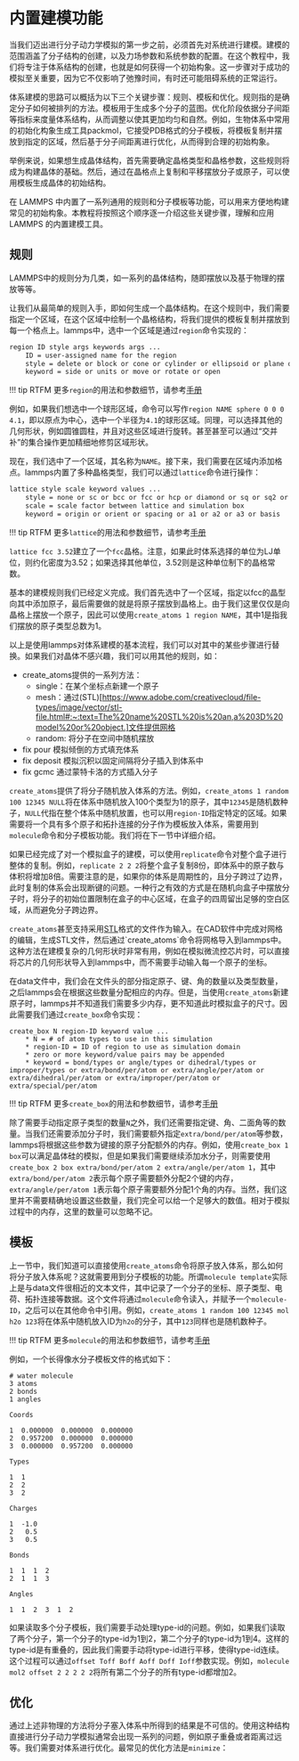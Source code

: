# 内置建模功能

当我们迈出进行分子动力学模拟的第一步之前，必须首先对系统进行建模。建模的范围涵盖了分子结构的创建，以及力场参数和系统参数的配置。在这个教程中，我们将专注于体系结构的创建，也就是如何获得一个初始构象。这一步骤对于成功的模拟至关重要，因为它不仅影响了弛豫时间，有时还可能阻碍系统的正常运行。

体系建模的思路可以概括为以下三个关键步骤：规则、模板和优化。规则指的是确定分子如何被排列的方法。模板用于生成多个分子的蓝图。优化阶段依据分子间距等指标来度量体系结构，从而调整以使其更加均匀和自然。例如，生物体系中常用的初始化构象生成工具packmol，它接受PDB格式的分子模板，将模板复制并摆放到指定的区域，然后基于分子间距离进行优化，从而得到合理的初始构象。

举例来说，如果想生成晶体结构，首先需要确定晶格类型和晶格参数，这些规则将成为构建晶体的基础。然后，通过在晶格点上复制和平移摆放分子或原子，可以使用模板生成晶体的初始结构。

在 LAMMPS 中内置了一系列通用的规则和分子模板等功能，可以用来方便地构建常见的初始构象。本教程将按照这个顺序逐一介绍这些关键步骤，理解和应用 LAMMPS 的内置建模工具。

## 规则

LAMMPS中的规则分为几类，如一系列的晶体结构，随即摆放以及基于物理的摆放等等。

让我们从最简单的规则入手，即如何生成一个晶体结构。在这个规则中，我们需要指定一个区域，在这个区域中绘制一个晶格结构，将我们提供的模板复制并摆放到每一个格点上。lammps中，选中一个区域是通过`region`命令实现的：

``` bash
region ID style args keywords args ...
    ID = user-assigned name for the region
    style = delete or block or cone or cylinder or ellipsoid or plane or prism or sphere or union or intersect
    keyword = side or units or move or rotate or open
```

!!! tip RTFM
    更多`region`的用法和参数细节，请参考[手册](https://docs.lammps.org/region.html)

例如，如果我们想选中一个球形区域，命令可以写作`region NAME sphere 0 0 0 4.1`，即以原点为中心，选中一个半径为`4.1`的球形区域。同理，可以选择其他的几何形状，例如圆锥圆柱，并且对这些区域进行旋转。甚至甚至可以通过“交并补”的集合操作更加精细地修剪区域形状。

现在，我们选中了一个区域，其名称为`NAME`。接下来，我们需要在区域内添加格点。lammps内置了多种晶格类型，我们可以通过`lattice`命令进行操作：

``` bash
lattice style scale keyword values ...
    style = none or sc or bcc or fcc or hcp or diamond or sq or sq2 or hex or custom
    scale = scale factor between lattice and simulation box
    keyword = origin or orient or spacing or a1 or a2 or a3 or basis
```

!!! tip RTFM
    更多`lattice`的用法和参数细节，请参考[手册](https://docs.lammps.org/lattice.html)

`lattice fcc 3.52`建立了一个`fcc`晶格。注意，如果此时体系选择的单位为LJ单位，则约化密度为3.52；如果选择其他单位，3.52则是这种单位制下的晶格常数。

基本的建模规则我们已经定义完成。我们首先选中了一个区域，指定以fcc的晶型向其中添加原子，最后需要做的就是将原子摆放到晶格上。由于我们这里仅仅是向晶格上摆放一个原子，因此可以使用`create_atoms 1 region NAME`，其中1是指我们摆放的原子类型总数为1。

以上是使用lammps对体系建模的基本流程，我们可以对其中的某些步骤进行替换。如果我们对晶体不感兴趣，我们可以用其他的规则，如：

* create_atoms提供的一系列方法：
    * single：在某个坐标点新建一个原子
    * mesh：通过(STL)[https://www.adobe.com/creativecloud/file-types/image/vector/stl-file.html#:~:text=The%20name%20STL%20is%20an,a%203D%20model%20or%20object.]文件提供网格
    * random: 将分子在空间中随机摆放
* fix pour 模拟倾倒的方式填充体系
* fix deposit 模拟沉积以固定间隔将分子插入到体系中
* fix gcmc 通过蒙特卡洛的方式插入分子

`create_atoms`提供了将分子随机放入体系的方法。例如，`create_atoms 1 random 100 12345 NULL`将在体系中随机放入100个类型为1的原子，其中`12345`是随机数种子，`NULL`代指在整个体系中随机放置，也可以用`region-ID`指定特定的区域。如果需要将一个具有多个原子和拓扑连接的分子作为模板放入体系，需要用到`molecule`命令和分子模板功能。我们将在下一节中详细介绍。

如果已经完成了对一个模拟盒子的建模，可以使用`replicate`命令对整个盒子进行整体的复制。例如，`replicate 2 2 2`将整个盒子复制8份，即体系中的原子数与体积将增加8倍。需要注意的是，如果你的体系是周期性的，且分子跨过了边界，此时复制的体系会出现断键的问题。一种行之有效的方式是在随机向盒子中摆放分子时，将分子的初始位置限制在盒子的中心区域，在盒子的四周留出足够的空白区域，从而避免分子跨边界。

`create_atoms`甚至支持采用[STL](https://en.wikipedia.org/wiki/STL_(file_format))格式的文件作为输入。在CAD软件中完成对网格的编辑，生成STL文件，然后通过`create_atoms`命令将网格导入到lammps中。这种方法在建模复杂的几何形状时非常有用，例如在模拟微流控芯片时，可以直接将芯片的几何形状导入到lammps中，而不需要手动输入每一个原子的坐标。

在data文件中，我们会在文件头的部分指定原子、键、角的数量以及类型数量，之后lammps会在根据这些数量分配相应的内存。但是，当使用`create_atoms`新建原子时，lammps并不知道我们需要多少内存，更不知道此时模拟盒子的尺寸。因此需要我们通过`create_box`命令实现：

```
create_box N region-ID keyword value ...
    * N = # of atom types to use in this simulation
    * region-ID = ID of region to use as simulation domain
    * zero or more keyword/value pairs may be appended
    * keyword = bond/types or angle/types or dihedral/types or improper/types or extra/bond/per/atom or extra/angle/per/atom or extra/dihedral/per/atom or extra/improper/per/atom or extra/special/per/atom
```

!!! tip RTFM
    更多`create_box`的用法和参数细节，请参考[手册](https://docs.lammps.org/create_box.html)

除了需要手动指定原子类型的数量`N`之外，我们还需要指定键、角、二面角等的数量。当我们还需要添加分子时，我们需要额外指定`extra/bond/per/atom`等参数，lammps将根据这些参数为键接的原子分配额外的内存。例如，使用`create_box 1 box`可以满足晶体硅的模拟，但是如果我们需要继续添加水分子，则需要使用`create_box 2 box extra/bond/per/atom 2 extra/angle/per/atom 1`，其中`extra/bond/per/atom 2`表示每个原子需要额外分配2个键的内存，`extra/angle/per/atom 1`表示每个原子需要额外分配1个角的内存。当然，我们这里并不需要精确地设置这些数量，我们完全可以给一个足够大的数值。相对于模拟过程中的内存，这里的数量可以忽略不记。

## 模板

上一节中，我们知道可以直接使用`create_atoms`命令将原子放入体系，那么如何将分子放入体系呢？这就需要用到分子模板的功能。所谓`molecule template`实际上是与data文件很相近的文本文件，其中记录了一个分子的坐标、原子类型、电荷、拓扑连接等数据。这个文件将通过`molecule`命令读入，并赋予一个`molecule-ID`，之后可以在其他命令中引用。例如，`create_atoms 1 random 100 12345 mol h2o 123`将在体系中随机放入ID为`h2o`的分子，其中`123`同样也是随机数种子。

!!! tip RTFM
    更多`molecule`的用法和参数细节，请参考[手册](https://docs.lammps.org/molecule.html)

例如，一个长得像水分子模板文件的格式如下：

```
# water molecule
3 atoms
2 bonds
1 angles

Coords

1  0.000000  0.000000  0.000000
2  0.957200  0.000000  0.000000
3  0.000000  0.957200  0.000000

Types

1  1
2  2
3  2

Charges

1  -1.0
2   0.5
3   0.5

Bonds

1  1  1  2
2  1  1  3

Angles

1  1  2  3  1  2
```
如果读取多个分子模板，我们需要手动处理type-id的问题。例如，如果我们读取了两个分子，第一个分子的type-id为1到2，第二个分子的type-id为1到4。这样的type-id是有重叠的，因此我们需要手动将type-id进行平移，使得type-id连续。这个过程可以通过`offset Toff Boff Aoff Doff Ioff`参数实现。例如，`molecule mol2 offset 2 2 2 2 2`将所有第二个分子的所有type-id都增加2。

## 优化

通过上述非物理的方法将分子塞入体系中所得到的结果是不可信的。使用这种结构直接进行分子动力学模拟通常会出现一系列的问题，例如原子重叠或者距离过远等。我们需要对体系进行优化。最常见的优化方法是`minimize`：

``` bash


```